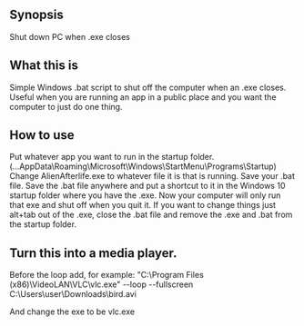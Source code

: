 ## Synopsis

Shut down PC when .exe closes

## What this is

Simple Windows .bat script to shut off the computer when an .exe closes. Useful when you are running an app in a public place and you want the computer to just do one thing.  

## How to use

Put whatever app you want to run in the startup folder. (...AppData\Roaming\Microsoft\Windows\StartMenu\Programs\Startup)
Change AlienAfterlife.exe to whatever file it is that is running. Save your .bat file.
Save the .bat file anywhere and put a shortcut to it in the Windows 10 startup folder where you have the .exe.
Now your computer will only run that exe and shut off when you quit it. 
If you want to change things just alt+tab out of the .exe, close the .bat file and remove the .exe and .bat from the startup folder. 

## Turn this into a media player.
Before the loop add, for example:
"C:\Program Files (x86)\VideoLAN\VLC\vlc.exe" --loop --fullscreen C:\Users\user\Downloads\bird.avi

And change the exe to be vlc.exe

